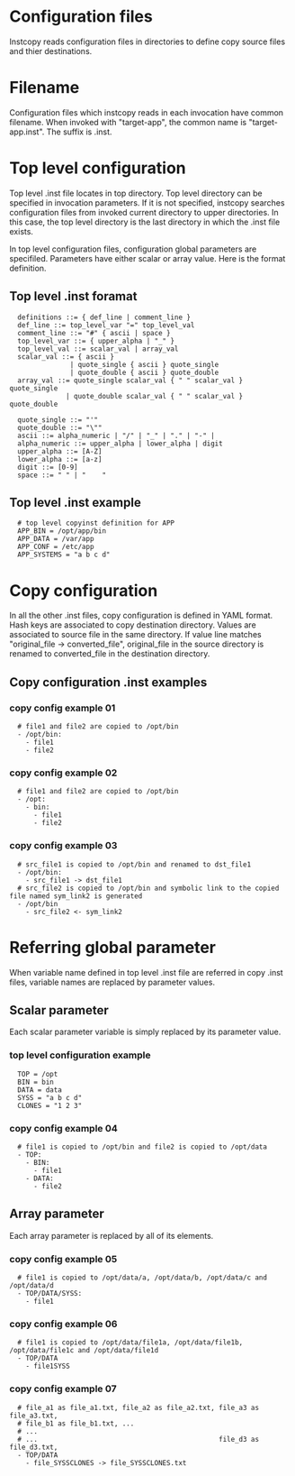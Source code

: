 Configuration files
====================================================
Instcopy reads configuration files in directories to define copy source files and thier destinations.

Filename
====================================================
Configuration files which instcopy reads in each invocation have common filename. When invoked with
"target-app", the common name is "target-app.inst". The suffix is .inst.

Top level configuration
====================================================
Top level .inst file locates in top directory. Top level directory can be specified in invocation
parameters. If it is not specified, instcopy searches configuration files from invoked current directory
to upper directories. In this case, the top level directory is the last directory in which the .inst
file exists.

In top level configuration files, configuration global parameters are specifiled. Parameters have either
scalar or array value. Here is the format definition.

Top level .inst foramat
----------------------------------------------------
```
  definitions ::= { def_line | comment_line }
  def_line ::= top_level_var "=" top_level_val
  comment_line ::= "#" { ascii | space }
  top_level_var ::= { upper_alpha | "_" }
  top_level_val ::= scalar_val | array_val
  scalar_val ::= { ascii }
               | quote_single { ascii } quote_single
               | quote_double { ascii } quote_double
  array_val ::= quote_single scalar_val { " " scalar_val } quote_single
              | quote_double scalar_val { " " scalar_val } quote_double

  quote_single ::= "'"
  quote_double ::= "\""
  ascii ::= alpha_numeric | "/" | "_" | "." | "-" |
  alpha_numeric ::= upper_alpha | lower_alpha | digit
  upper_alpha ::= [A-Z]
  lower_alpha ::= [a-z]
  digit ::= [0-9]
  space ::= " " | "    "
```

Top level .inst example
----------------------------------------------------
```
  # top level copyinst definition for APP
  APP_BIN = /opt/app/bin
  APP_DATA = /var/app
  APP_CONF = /etc/app
  APP_SYSTEMS = "a b c d"
```

Copy configuration
====================================================
In all the other .inst files, copy configuration is defined in YAML format. Hash keys are associated to
copy destination directory. Values are associated to source file in the same directory.  If value line matches
"original_file -> converted_file", original_file in the source directory is renamed to converted_file in the
destination directory.


Copy configuration .inst examples
-----------------------------------------------------

### copy config example 01
```
  # file1 and file2 are copied to /opt/bin
  - /opt/bin:
    - file1
    - file2
```

### copy config example 02
```
  # file1 and file2 are copied to /opt/bin
  - /opt:
    - bin:
      - file1
      - file2
```

### copy config example 03
```
  # src_file1 is copied to /opt/bin and renamed to dst_file1
  - /opt/bin:
    - src_file1 -> dst_file1
  # src_file2 is copied to /opt/bin and symbolic link to the copied file named sym_link2 is generated
  - /opt/bin
    - src_file2 <- sym_link2
```

Referring global parameter
=======================================================
When variable name defined in top level .inst file are referred in copy .inst files, variable names are
replaced by parameter values.

Scalar parameter
-------------------------------------------------------
Each scalar parameter variable is simply replaced by its parameter value.

### top level configuration example
```
  TOP = /opt
  BIN = bin
  DATA = data
  SYSS = "a b c d"
  CLONES = "1 2 3"
```

### copy config example 04
```
  # file1 is copied to /opt/bin and file2 is copied to /opt/data
  - TOP:
    - BIN:
      - file1
    - DATA:
      - file2
```

Array parameter
-------------------------------------------------------
Each array parameter is replaced by all of its elements.

### copy config example 05
```
  # file1 is copied to /opt/data/a, /opt/data/b, /opt/data/c and /opt/data/d
  - TOP/DATA/SYSS:
    - file1
```

### copy config example 06
```
  # file1 is copied to /opt/data/file1a, /opt/data/file1b, /opt/data/file1c and /opt/data/file1d
  - TOP/DATA
    - file1SYSS
```

### copy config example 07
```
  # file_a1 as file_a1.txt, file_a2 as file_a2.txt, file_a3 as file_a3.txt,
  # file_b1 as file_b1.txt, ...
  # ...
  # ...                                             file_d3 as file_d3.txt,
  - TOP/DATA
    - file_SYSSCLONES -> file_SYSSCLONES.txt
```


